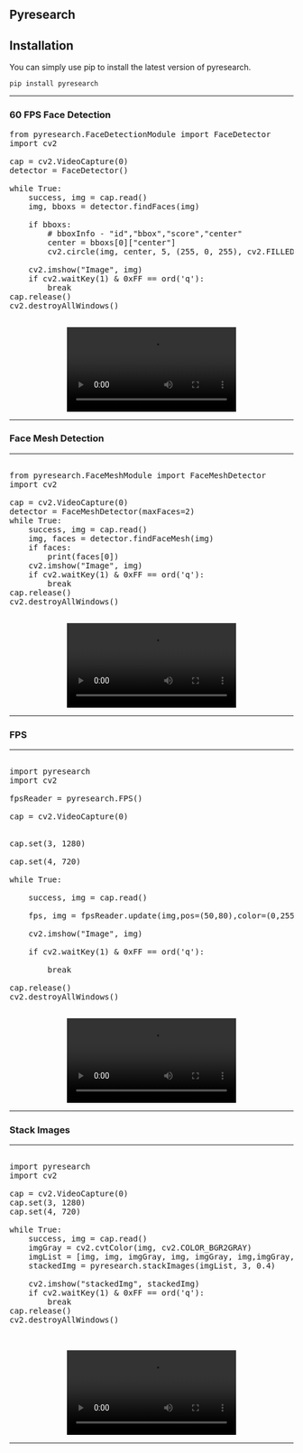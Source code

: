 ## Pyresearch


## Installation
You can  simply use pip to install the latest version of pyresearch.

`pip install pyresearch`

<hr>

### 60 FPS Face Detection

<pre>
from pyresearch.FaceDetectionModule import FaceDetector
import cv2

cap = cv2.VideoCapture(0)
detector = FaceDetector()

while True:
    success, img = cap.read()
    img, bboxs = detector.findFaces(img)

    if bboxs:
        # bboxInfo - "id","bbox","score","center"
        center = bboxs[0]["center"]
        cv2.circle(img, center, 5, (255, 0, 255), cv2.FILLED)

    cv2.imshow("Image", img)
    if cv2.waitKey(1) & 0xFF == ord('q'):
        break
cap.release()
cv2.destroyAllWindows()

</pre>



<p align="center">
<video src="https://user-images.githubusercontent.com/34125851/226322060-6e7da509-718b-40b7-8515-ea84e93687ec.mov"></video>
</p>

<hr>


### Face Mesh Detection
<hr>


<pre>

from pyresearch.FaceMeshModule import FaceMeshDetector
import cv2

cap = cv2.VideoCapture(0)
detector = FaceMeshDetector(maxFaces=2)
while True:
    success, img = cap.read()
    img, faces = detector.findFaceMesh(img)
    if faces:
        print(faces[0])
    cv2.imshow("Image", img)
    if cv2.waitKey(1) & 0xFF == ord('q'):
        break
cap.release()
cv2.destroyAllWindows()

</pre>



<p align="center">
<video src="https://user-images.githubusercontent.com/34125851/226390465-0c400a81-b3f7-4384-b057-d1b5a9531f5b.mov"></video>
</p>

<hr>






### FPS
<hr>


<pre>

import pyresearch
import cv2

fpsReader = pyresearch.FPS()

cap = cv2.VideoCapture(0)


cap.set(3, 1280)

cap.set(4, 720)

while True:

    success, img = cap.read()
   
    fps, img = fpsReader.update(img,pos=(50,80),color=(0,255,0),scale=5,thickness=5)
   
    cv2.imshow("Image", img)
   
    if cv2.waitKey(1) & 0xFF == ord('q'):
   
        break

cap.release()
cv2.destroyAllWindows()

</pre>



<p align="center">
<video src="https://user-images.githubusercontent.com/34125851/226392480-efd10445-6d6c-4878-b67b-152c4ec50726.mov"></video>
</p>

<hr>






### Stack Images

<hr>


<pre>

import pyresearch
import cv2

cap = cv2.VideoCapture(0)
cap.set(3, 1280)
cap.set(4, 720)

while True:
    success, img = cap.read()
    imgGray = cv2.cvtColor(img, cv2.COLOR_BGR2GRAY)
    imgList = [img, img, imgGray, img, imgGray, img,imgGray, img, img]
    stackedImg = pyresearch.stackImages(imgList, 3, 0.4)

    cv2.imshow("stackedImg", stackedImg)
    if cv2.waitKey(1) & 0xFF == ord('q'):
        break
cap.release()
cv2.destroyAllWindows()


</pre>



<p align="center">
<video src="https://user-images.githubusercontent.com/34125851/226393643-cddf28df-781d-47bf-8ec8-9f25ca53d311.mov"></video>
</p>

<hr>
